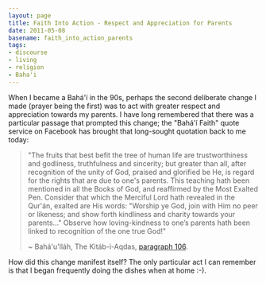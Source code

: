 ```yaml
---
layout: page
title: Faith Into Action - Respect and Appreciation for Parents
date: 2011-05-08
basename: faith_into_action_parents
tags:
- discourse
- living
- religion
- Baha'i
---
```


When I became a Bah&aacute;'&iacute; in the 90s, perhaps the second deliberate
change I made (prayer being the first) was to act with greater respect and
appreciation towards my parents. I have long remembered that there was a
particular passage that prompted this change; the "Bah&aacute;'&iacute; Faith"
quote service on Facebook has brought that long-sought quotation back to me
today:

> "The fruits that best befit the tree of human life are trustworthiness and
> godliness, truthfulness and sincerity; but greater than all, after recognition
> of the unity of God, praised and glorified be He, is regard for the rights
> that are due to one's parents. This teaching hath been mentioned in all the
> Books of God, and reaffirmed by the Most Exalted Pen. Consider that which the
> Merciful Lord hath revealed in the Qur'&aacute;n, exalted are His words:
> "Worship ye God, join with Him no peer or likeness; and show forth kindliness
> and charity towards your parents&hellip;" Observe how loving-kindness to
> one&#8217;s parents hath been linked to recognition of the one true God!"
>
> ~ Bah&aacute;'u'll&aacute;h, The Kit&aacute;b-i-Aqdas, <a
> href="http://reference.bahai.org/en/t/b/KA/ka-15.html.utf8?query=loving-kindness|parents&action=highlight#gr209">paragraph
> 106</a>.

How did this change manifest itself? The only particular act I can remember is
that I began frequently doing the dishes when at home :-).
